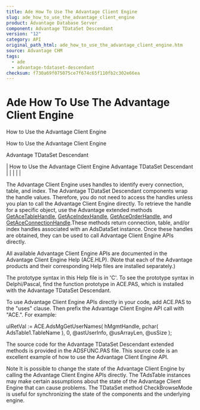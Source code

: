 ```yaml
---
title: Ade How To Use The Advantage Client Engine
slug: ade_how_to_use_the_advantage_client_engine
product: Advantage Database Server
component: Advantage TDataSet Descendant
version: "12"
category: API
original_path_html: ade_how_to_use_the_advantage_client_engine.htm
source: Advantage CHM
tags:
  - ade
  - advantage-tdataset-descendant
checksum: f730a69f075075ce7f674c65f110fb2c302e66ea
---
```


# Ade How To Use The Advantage Client Engine

How to Use the Advantage Client Engine

How to Use the Advantage Client Engine

Advantage TDataSet Descendant

| How to Use the Advantage Client Engine  Advantage TDataSet Descendant |  |  |  |  |

The Advantage Client Engine uses handles to identify every connection, table, and index. The Advantage TDataSet Descendant components wrap the handle values. Therefore, you do not need to access the handles unless you plan to call the Advantage Client Engine directly. To retrieve the handle for a specific object, use the Advantage extended methods [GetAceTableHandle](ade_getacetablehandle.md), [GetAceIndexHandle](ade_getaceindexhandle.md), [GetAceOrderHandle](ade_getaceorderhandle.md), and [GetAceConnectionHandle](ade_getaceorderhandle.md).These methods return connection, table, and/or index handles associated with an AdsDataSet instance. Once these handles are obtained, they can be used to call Advantage Client Engine APIs directly.

All available Advantage Client Engine APIs are documented in the Advantage Client Engine Help (ACE.HLP). (Note that each of the Advantage products and their corresponding Help files are installed separately.)

The prototype syntax in this Help file is in 'C'. To see the prototype syntax in Delphi/Pascal, find the function prototype in ACE.PAS, which is installed with the Advantage TDataSet Descendant.

To use Advantage Client Engine APIs directly in your code, add ACE.PAS to the "uses" clause. Then prefix the Advantage Client Engine API call with "ACE.". For example:

ulRetVal := ACE.AdsMgGetUserNames( hMgmtHandle, pchar( AdsTable1.TableName ), 0, @astUserInfo, @usArrayLen, @usSize );

The source code for the Advantage TDataSet Descendant extended methods is provided in the ADSFUNC.PAS file. This source code is an excellent example of how to use the Advantage Client Engine API.

Note It is possible to change the state of the Advantage Client Engine by calling the Advantage Client Engine APIs directly. The TAdsTable instances may make certain assumptions about the state of the Advantage Client Engine that can cause problems. The TDataSet method CheckBrowseMode is useful for synchronizing the state of the components and the underlying engine.

